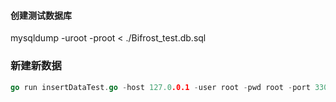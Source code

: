#### 创建测试数据库

mysqldump -uroot -proot < ./Bifrost_test.db.sql

### 新建新数据

`````go
go run insertDataTest.go -host 127.0.0.1 -user root -pwd root -port 3306 -schema bifrost_test -table test1 -count 100000

`````